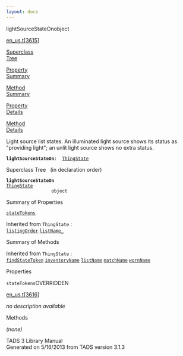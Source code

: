 ```yaml
---
layout: docs
---
```

<span class="title">lightSourceStateOn</span><span class="type">object</span>

[en_us.t](../file/en_us.t.html)\[[3615](../source/en_us.t.html#3615)\]

[Superclass  
Tree](#_SuperClassTree_)

[Property  
Summary](#_PropSummary_)

[Method  
Summary](#_MethodSummary_)

[Property  
Details](#_Properties_)

[Method  
Details](#_Methods_)



Light source list states. An illuminated light source shows its status
as "providing light"; an unlit light source shows no extra status.

**`lightSourceStateOn`**` :   `[`ThingState`](../object/ThingState.html)



<span id="_SuperClassTree_"></span>



<span class="hdln">Superclass Tree</span>   (in declaration order)



**`lightSourceStateOn`**  
[`ThingState`](../object/ThingState.html)  
`                 object`  
<span id="_PropSummary_"></span>



<span class="hdln">Summary of Properties</span>  



[`stateTokens`](#stateTokens)

Inherited from `ThingState` :  
[`listingOrder`](../object/ThingState.html#listingOrder) [`listName_`](../object/ThingState.html#listName_)

<span id="_MethodSummary_"></span>



<span class="hdln">Summary of Methods</span>  





Inherited from `ThingState` :  
[`findStateToken`](../object/ThingState.html#findStateToken) [`inventoryName`](../object/ThingState.html#inventoryName) [`listName`](../object/ThingState.html#listName) [`matchName`](../object/ThingState.html#matchName) [`wornName`](../object/ThingState.html#wornName)

<span id="_Properties_"></span>



<span class="hdln">Properties</span>  



<span id="stateTokens"></span>

`stateTokens`<span class="rem">OVERRIDDEN</span>

[en_us.t](../file/en_us.t.html)\[[3616](../source/en_us.t.html#3616)\]



*no description available*



<span id="_Methods_"></span>



<span class="hdln">Methods</span>  



*(none)*



TADS 3 Library Manual  
Generated on 5/16/2013 from TADS version 3.1.3


